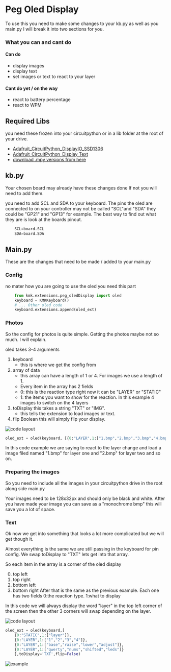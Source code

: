 # Peg Oled Display
To use this you need to make some changes to your kb.py as well as you main.py I will break it into two sections for you. 

### What you can and cant do

#### Can do
* display images
* display text
* set images or text to react to your layer


#### Cant do yet / on the way
* react to battery percentage
* react to WPM 

## Required Libs
you need these frozen into your circuitpython or in a lib folder at the root of your drive.
* [Adafruit_CircuitPython_DisplayIO_SSD1306](https://github.com/adafruit/Adafruit_CircuitPython_DisplayIO_SSD1306)
* [Adafruit_CircuitPython_Display_Text](https://github.com/adafruit/Adafruit_CircuitPython_Display_Text)
* [download .mpy versions from here](https://github.com/adafruit/Adafruit_CircuitPython_Bundle/releases/download/20220415/adafruit-circuitpython-bundle-7.x-mpy-20220415.zip)


## kb.py
Your chosen board may already have these changes done If not you will need to add them.

you need to add SCL and SDA to your keyboard. The pins the oled are connected to on your controller may not be called "SCL"and "SDA" they could be "GP21" and "GP13" for example. The best way to find out what they are is look at the boards pinout.
```python
    SCL=board.SCL
    SDA=board.SDA
```


## Main.py
These are the changes that need to be made / added to your main.py
### Config
no mater how you are going to use the oled you need this part
```python
    from kmk.extensions.peg_oledDisplay import oled
    keyboard = KMKKeyboard()
    # ... Other oled code
    keyboard.extensions.append(oled_ext) 

```
### Photos
So the config for photos is quite simple. Getting the photos maybe not so much. I will explain.

oled takes 3-4 arguments 
1. keyboard
    * this is where we get the config from
2.  array of data
    * this array can have a length of 1 or 4. For images we use a length of 1.
    * Every item in the array has 2 fields 
    * 0: this is the reaction type right now it can be "LAYER" or "STATIC"
    * 1: the items you want to show for the reaction. In this example 4 images to switch on the 4 layers
3. toDisplay this takes a string "TXT" or "IMG".
    * this tells the extension to load images or text.
4. flip Boolean this will simply flip your display.

![code layout](https://i.imgur.com/MrRYzo8.png)

```python
oled_ext = oled(keyboard, [{0:"LAYER",1:["1.bmp","2.bmp","3.bmp","4.bmp"]}],toDisplay='IMG',flip=True)
```
In this code example we are saying to react to the layer change and load a image filed named "1.bmp" for layer one and "2.bmp" for layer two and so on.
### Preparing the images
So you need to include all the images in your circuitpython drive in the root along side main.py

Your images need to be 128x32px and should only be black and white. After you have made your image you can save as a "monochrome bmp" this will save you a lot of space.

### Text
Ok now we get into something that looks a lot more complicated but we will get though it.

Almost everything is the same we are still passing in the keyboard for pin config. We swap toDisplay to "TXT" lets get into that array.

So each item in the array is a corner of the oled display

0. top left
1. top right
2. bottom left
3. bottom right
After that is the same as the previous example. Each one has two fields 0:the reaction type. 1:what to display

In this code we will always display the word "layer" in the top left corner of the screen then the other 3 corners will swap depending on the layer. 

![code layout](https://i.imgur.com/wXl8nmZ.png)


```python
oled_ext = oled(keyboard,[
    {0:"STATIC",1:["layer"]},
    {0:"LAYER",1:["1","2","3","4"]},
    {0:"LAYER",1:["base","raise","lower","adjust"]},
    {0:"LAYER",1:["qwerty","nums","shifted","leds"]}
    ],toDisplay='TXT',flip=False)
```
![example](https://boardsource.imgix.net/a4f155e0-bc83-11ec-a4ed-79d542ba3127.gif)

